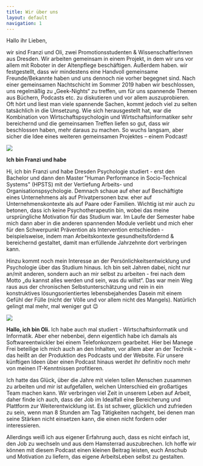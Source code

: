 ```yaml
---
title: Wir über uns
layout: default
navigation: 1
---
```



Hallo ihr Lieben, 

wir sind Franzi und Oli, zwei Promotionsstudenten & WissenschaftlerInnen aus Dresden. Wir arbeiten gemeinsam in einem Projekt, in dem wir uns vor allem mit Roboter in der Altenpflege beschäftigen. Außerdem haben. wir festgestellt, dass wir mindestens eine Handvoll gemeinsame Freunde/Bekannte haben und uns dennoch nie vorher begegnet sind. Nach einer gemeinsamen Nachtschicht im Sommer 2019 haben wir beschlossen, uns regelmäßig zu „Geek-Nights“ zu treffen, um für uns spannende Themen aus Büchern, Podcasts etc. zu diskutieren und vor allem auszuprobieren. Oft hört und liest man viele spannende Sachen, kommt jedoch viel zu selten tatsächlich in die Umsetzung. Wie sich herausgestellt hat, war die Kombination von Wirtschaftspsychologin und Wirtschaftsinformatiker sehr bereichernd und die gemeinsamen Treffen liefen so  gut, dass wir beschlossen haben, mehr daraus zu machen. So wuchs langsam, aber sicher die Idee eines weiteren gemeinsamen Projektes – einem Podcast! 


<img  class="img-responsive" src="{{ site.url }}/img/fanzi-large.jpg" />


**Ich bin Franzi und habe**

Hi, ich bin Franzi und habe Dresden Psychologie studiert - erst den Bachelor und dann den Master "Human Performance in Socio-Technical Systems" (HPSTS) mit der Vertiefung Arbeits- und Organisationspsychologie. Demnach schaue auf eher auf Beschäftigte eines Unternehmens als auf Privatpersonen bzw. eher auf Unternehmenskontexte als auf Paare oder Familien. Wichtig ist mir auch zu betonen, dass ich keine Psychotherapeutin bin, wobei das meine ursprüngliche Motivation für das Studium war. Im Laufe der Semester habe mich dann aber in die anderen spannenden Module verliebt und mich eher für den Schwerpunkt Prävention als Intervention entschieden - beispielsweise, indem man Arbeitskontexte gesundheitsfördernd & bereichernd gestaltet, damit man erfüllende Jahrzehnte dort verbringen kann. 

Hinzu kommt noch mein Interesse an der Persönlichkeitsentwicklung und Psychologie über das Studium hinaus. Ich bin seit Jahren dabei, nicht nur an/mit anderen, sondern auch an mir selbst zu arbeiten - frei nach dem Motto „du kannst alles werden und sein, was du willst“. Das war mein Weg raus aus der chronischen Selbstunterschätzung und rein in ein konstruktives lösungsorientiertes lebensbejahendes Dasein mit einem Gefühl der Fülle (nicht der Völle und vor allem nicht des Mangels). Natürlich gelingt mal mehr, mal weniger gut 😉 

 
<img  class="img-responsive" src="{{ site.url }}/img/oli-large.jpg" />

**Hallo, ich bin Oli.** Ich habe auch mal studiert - Wirtschaftsinformatik und Informatik. Aber eher nebenbei, denn eigentlich habe ich damals als Softwareentwickler bei einem Telefonkonzern gearbeitet. Hier bei Manege Frei beteilige ich mich auch an den Inhalten, vor allem aber an der Technik - das heißt an der Produktion des Podcasts und der Website. Für unsere künftigen Ideen über einen Podcast hinaus werdet ihr definitiv noch mehr von meinen IT-Kenntnissen profitieren.  

Ich hatte das Glück, über die Jahre mit vielen tollen Menschen zusammen zu arbeiten und mir ist aufgefallen, welchen Unterschied ein großartiges Team machen kann. Wir verbringen viel Zeit in unserem Leben auf Arbeit, daher finde ich auch, dass der Job im Idealfall eine Bereicherung und Plattform zur Weiterentwicklung ist. Es ist schwer, glücklich und zufrieden zu sein, wenn man 8 Stunden am Tag Tätigkeiten nachgeht, bei denen man seine Stärken nicht einsetzen kann, die einen nicht fordern oder interessieren. 

Allerdings weiß ich aus eigener Erfahrung auch, dass es nicht einfach ist, den Job zu wechseln und aus dem Hamsterrad auszubrechen. Ich hoffe wir können mit diesem Podcast einen kleinen Beitrag leisten, euch Anschub und Motivation zu liefern, das eigene ArbeitsLeben selbst zu gestalten.  
